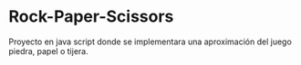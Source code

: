 # Rock-Paper-Scissors

Proyecto en java script donde se implementara una aproximación del juego piedra, papel o tijera.